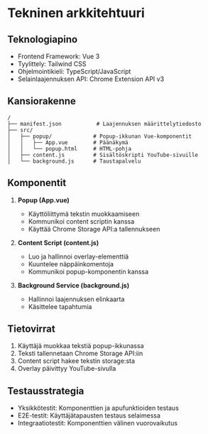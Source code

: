 # Tekninen arkkitehtuuri

## Teknologiapino

- Frontend Framework: Vue 3
- Tyylittely: Tailwind CSS
- Ohjelmointikieli: TypeScript/JavaScript
- Selainlaajennuksen API: Chrome Extension API v3

## Kansiorakenne

```
/
├── manifest.json           # Laajennuksen määrittelytiedosto
├── src/
│   ├── popup/             # Popup-ikkunan Vue-komponentit
│   │   ├── App.vue        # Päänäkymä
│   │   └── popup.html     # HTML-pohja
│   ├── content.js         # Sisältöskripti YouTube-sivuille
│   └── background.js      # Taustapalvelu
```

## Komponentit

1. **Popup (App.vue)**
   - Käyttöliittymä tekstin muokkaamiseen
   - Kommunikoi content scriptin kanssa
   - Käyttää Chrome Storage API:a tallennukseen

2. **Content Script (content.js)**
   - Luo ja hallinnoi overlay-elementtiä
   - Kuuntelee näppäinkomentoja
   - Kommunikoi popup-komponentin kanssa

3. **Background Service (background.js)**
   - Hallinnoi laajennuksen elinkaarta
   - Käsittelee tapahtumia

## Tietovirrat

1. Käyttäjä muokkaa tekstiä popup-ikkunassa
2. Teksti tallennetaan Chrome Storage API:iin
3. Content script hakee tekstin storage:sta
4. Overlay päivittyy YouTube-sivulla

## Testausstrategia
- Yksikkötestit: Komponenttien ja apufunktioiden testaus
- E2E-testit: Käyttäjätapausten testaus selaimessa
- Integraatiotestit: Komponenttien välinen vuorovaikutus 